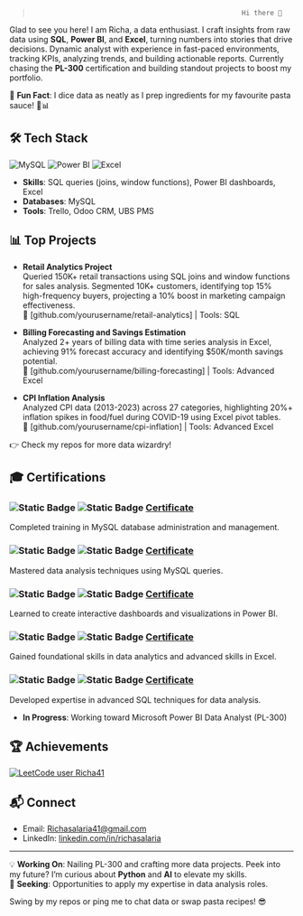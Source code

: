 >                                                         Hi there 👋

Glad to see you here! I am Richa, a data enthusiast. I craft insights from raw data using **SQL**, **Power BI**, and **Excel**, turning numbers into stories that drive decisions. Dynamic analyst with experience in fast-paced environments, tracking KPIs, analyzing trends, and building actionable reports. Currently chasing the **PL-300** certification and building standout projects to boost my portfolio.

🌟 **Fun Fact**: I dice data as neatly as I prep ingredients for my favourite pasta sauce! 🍝📊

## 🛠️ Tech Stack
![MySQL](https://img.shields.io/badge/MySQL-4479A1?style=flat&logo=mysql&logoColor=white)
![Power BI](https://img.shields.io/badge/Power%20BI-F2C811?style=flat&logo=powerbi&logoColor=black)
![Excel](https://img.shields.io/badge/Excel-217346?style=flat&logo=microsoft-excel&logoColor=white)

- **Skills**: SQL queries (joins, window functions), Power BI dashboards, Excel
- **Databases**: MySQL
- **Tools**: Trello, Odoo CRM, UBS PMS

## 📊 Top Projects
- **Retail Analytics Project**  
  Queried 150K+ retail transactions using SQL joins and window functions for sales analysis. Segmented 10K+ customers, identifying top 15% high-frequency buyers, projecting a 10% boost in marketing campaign effectiveness.  
  🔗 [github.com/yourusername/retail-analytics] | Tools: SQL

- **Billing Forecasting and Savings Estimation**  
  Analyzed 2+ years of billing data with time series analysis in Excel, achieving 91% forecast accuracy and identifying $50K/month savings potential.  
  🔗 [github.com/yourusername/billing-forecasting] | Tools: Advanced Excel

- **CPI Inflation Analysis**  
  Analyzed CPI data (2013-2023) across 27 categories, highlighting 20%+ inflation spikes in food/fuel during COVID-19 using Excel pivot tables.  
  🔗 [github.com/yourusername/cpi-inflation] | Tools: Advanced Excel

👉 Check my repos for more data wizardry!

## 🎓 Certifications
### ![Static Badge](https://img.shields.io/badge/MySQL-DatabaseAdministration-8B2BE2) ![Static Badge](https://img.shields.io/badge/Maven_Analytics-green) [Certificate](https://drive.google.com/file/d/1HkYmaxoXTSDlvhbIVbO12E5sG_an6ue1/view?usp=sharing)  
Completed training in MySQL database administration and management.

### ![Static Badge](https://img.shields.io/badge/MySQL-Analysis-blue) ![Static Badge](https://img.shields.io/badge/Maven_Analytics-green) [Certificate](https://drive.google.com/file/d/1Rn2cKiRNacv_XC_v3ehUz4CJwGS34vQm/view?usp=sharing)  
Mastered data analysis techniques using MySQL queries.

### ![Static Badge](https://img.shields.io/badge/PowerBI_Desktop-yellow) ![Static Badge](https://img.shields.io/badge/Maven_Analytics-green) [Certificate](https://drive.google.com/file/d/1N5egsuyka8eggmAhWQuyvhpYDhAd-N4S/view?usp=sharing)  
Learned to create interactive dashboards and visualizations in Power BI.

### ![Static Badge](https://img.shields.io/badge/Introduction%20_to%20_Analytics_%26_Excel-darkgreen) ![Static Badge](https://img.shields.io/badge/Coding_Ninjas-orange) [Certificate](https://drive.google.com/file/d/13XY2yLL8hlZIYuynbum2orPjrEXuwyMX/view?usp=drive_linkm)  
Gained foundational skills in data analytics and advanced skills in Excel.

### ![Static Badge](https://img.shields.io/badge/Advanced_SQL_for_Data_Analysis-blue) ![Static Badge](https://img.shields.io/badge/Coding_Ninjas-orange) [Certificate](https://drive.google.com/file/d/1-wesdGBhn-VoYNX2Ac3yCVtLChK8aHbx/view?usp=drive_link)  
Developed expertise in advanced SQL techniques for data analysis.

- **In Progress**: Working toward Microsoft Power BI Data Analyst (PL-300)

## 🏆 Achievements
[![LeetCode user Richa41](https://img.shields.io/badge/dynamic/json?style=for-the-badge&labelColor=black&color=%23ffa116&label=Solved&query=solvedOverTotal&url=https%3A%2F%2Fleetcode-badge.vercel.app%2Fapi%2Fusers%2FRicha41&logo=leetcode&logoColor=yellow)](https://leetcode.com/Richa41/)

## 📬 Connect
- Email: Richasalaria41@gmail.com
- LinkedIn: [linkedin.com/in/richasalaria](https://www.linkedin.com/in/richasalaria991/)
---

💡 **Working On**: Nailing PL-300 and crafting more data projects. Peek into my future? I’m curious about **Python** and **AI** to elevate my skills.  
🚀 **Seeking**: Opportunities to apply my expertise in data analysis roles.  

Swing by my repos or ping me to chat data or swap pasta recipes! 😎
